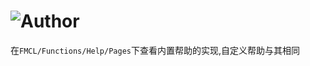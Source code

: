 # ![Author](https://img.shields.io/badge/Author-YongjianWang-green.svg)

在`FMCL/Functions/Help/Pages`下查看内置帮助的实现,自定义帮助与其相同
